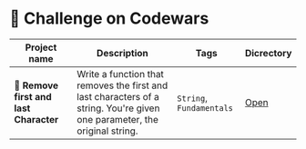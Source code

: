 # 📁 Challenge on Codewars

| Project name | Description | Tags | Dicrectory |
| -------------| ----------- |----- | ----- |
| **📂 Remove first and last Character** | Write a function that removes the first and last characters of a string. You're given one parameter, the original string. | `String`, `Fundamentals` | [Open](./challenge/01-remove-first-last-character/) |
